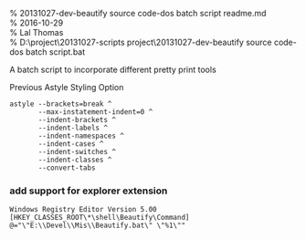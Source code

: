 % 20131027-dev-beautify source code-dos batch script readme.md 	
% 2016-10-29 	
% Lal Thomas 	
% D:\project\20131027-scripts project\20131027-dev-beautify source code-dos batch script.bat 	
	
A batch script to incorporate different pretty print tools

Previous Astyle Styling Option

	astyle --brackets=break ^
		   --max-instatement-indent=0 ^
		   --indent-brackets ^
		   --indent-labels ^
		   --indent-namespaces ^
		   --indent-cases ^
		   --indent-switches ^
		   --indent-classes ^
		   --convert-tabs		   
 
### add support for explorer extension


	Windows Registry Editor Version 5.00
	[HKEY_CLASSES_ROOT\*\shell\Beautify\Command]
	@="\"E:\\Devel\\Mis\\Beautify.bat\" \"%1\""	

